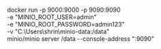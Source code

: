 docker run -p 9000:9000 -p 9090:9090 \
  -e "MINIO_ROOT_USER=admin" \
  -e "MINIO_ROOT_PASSWORD=admin123" \
  -v "C:\Users\shrin\minio-data:/data" \
  minio/minio server /data --console-address ":9090"
